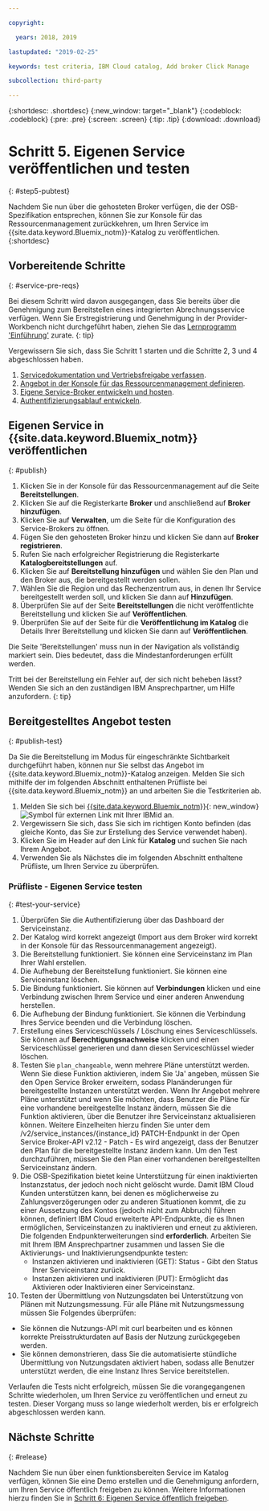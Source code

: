 ```yaml
---

copyright:

  years: 2018, 2019 

lastupdated: "2019-02-25"

keywords: test criteria, IBM Cloud catalog, Add broker Click Manage

subcollection: third-party

---
```


{:shortdesc: .shortdesc}
{:new_window: target="_blank"}
{:codeblock: .codeblock}
{:pre: .pre}
{:screen: .screen}
{:tip: .tip}
{:download: .download}

# Schritt 5. Eigenen Service veröffentlichen und testen
{: #step5-pubtest}

Nachdem Sie nun über die gehosteten Broker verfügen, die der OSB-Spezifikation entsprechen, können Sie zur Konsole für das Ressourcenmanagement zurückkehren, um Ihren Service im {{site.data.keyword.Bluemix_notm}}-Katalog zu veröffentlichen. 
{:shortdesc}

## Vorbereitende Schritte
{: #service-pre-reqs}

Bei diesem Schritt wird davon ausgegangen, dass Sie bereits über die Genehmigung zum Bereitstellen eines integrierten Abrechnungsservice verfügen. Wenn Sie Erstregistrierung und Genehmigung in der Provider-Workbench nicht durchgeführt haben, ziehen Sie das [Lernprogramm 'Einführung'](/docs/third-party/index.md?topic=third-party-get-started#get-started) zurate.
{: tip}

Vergewissern Sie sich, dass Sie Schritt 1 starten und die Schritte 2, 3 und 4 abgeschlossen haben.
1. [Servicedokumentation und Vertriebsfreigabe verfassen](/docs/third-party?topic=third-party-content-tasks#content-tasks).
2. [Angebot in der Konsole für das Ressourcenmanagement definieren](/docs/third-party?topic=third-party-step2-define#step2-define).
3. [Eigene Service-Broker entwickeln und hosten](/docs/third-party?topic=third-party-step3-osb#step3-osb).
3. [Authentifizierungsablauf entwickeln](/docs/third-party?topic=third-party-step4-iam#step4-iam).

## Eigenen Service in {{site.data.keyword.Bluemix_notm}} veröffentlichen
{: #publish}

1. Klicken Sie in der Konsole für das Ressourcenmanagement auf die Seite **Bereitstellungen**.
2. Klicken Sie auf die Registerkarte **Broker** und anschließend auf **Broker hinzufügen**.
3. Klicken Sie auf **Verwalten**, um die Seite für die Konfiguration des Service-Brokers zu öffnen.
4. Fügen Sie den gehosteten Broker hinzu und klicken Sie dann auf **Broker registrieren**.
5. Rufen Sie nach erfolgreicher Registrierung die Registerkarte **Katalogbereitstellungen** auf.
6. Klicken Sie auf **Bereitstellung hinzufügen** und wählen Sie den Plan und den Broker aus, die bereitgestellt werden sollen.
7. Wählen Sie die Region und das Rechenzentrum aus, in denen Ihr Service bereitgestellt werden soll, und klicken Sie dann auf **Hinzufügen**.
8. Überprüfen Sie auf der Seite **Bereitstellungen** die nicht veröffentlichte Bereitstellung und klicken Sie auf **Veröffentlichen**.
9. Überprüfen Sie auf der Seite für die **Veröffentlichung im Katalog** die Details Ihrer Bereitstellung und klicken Sie dann auf **Veröffentlichen**.

Die Seite 'Bereitstellungen' muss nun in der Navigation als vollständig markiert sein. Dies bedeutet, dass die Mindestanforderungen erfüllt werden.

Tritt bei der Bereitstellung ein Fehler auf, der sich nicht beheben lässt? Wenden Sie sich an den zuständigen IBM Ansprechpartner, um Hilfe anzufordern.
{: tip}

## Bereitgestelltes Angebot testen 
{: #publish-test}

Da Sie die Bereitstellung im Modus für eingeschränkte Sichtbarkeit durchgeführt haben, können nur Sie selbst das Angebot im {{site.data.keyword.Bluemix_notm}}-Katalog anzeigen. Melden Sie sich mithilfe der im folgenden Abschnitt enthaltenen Prüfliste bei {{site.data.keyword.Bluemix_notm}} an und arbeiten Sie die Testkriterien ab.

1. Melden Sie sich bei [{{site.data.keyword.Bluemix_notm}}](https://cloud.ibm.com){: new_window} ![Symbol für externen Link](../icons/launch-glyph.svg "Symbol für externen Link") mit Ihrer IBMid an.
2. Vergewissern Sie sich, dass Sie sich im richtigen Konto befinden (das gleiche Konto, das Sie zur Erstellung des Service verwendet haben).
3. Klicken Sie im Header auf den Link für **Katalog** und suchen Sie nach Ihrem Angebot.
4. Verwenden Sie als Nächstes die im folgenden Abschnitt enthaltene Prüfliste, um Ihren Service zu überprüfen.

### Prüfliste - Eigenen Service testen
{: #test-your-service}

1. Überprüfen Sie die Authentifizierung über das Dashboard der Serviceinstanz.
2. Der Katalog wird korrekt angezeigt (Import aus dem Broker wird korrekt in der Konsole für das Ressourcenmanagement angezeigt).
3. Die Bereitstellung funktioniert. Sie können eine Serviceinstanz im Plan Ihrer Wahl erstellen.
4. Die Aufhebung der Bereitstellung funktioniert. Sie können eine Serviceinstanz löschen.
5. Die Bindung funktioniert. Sie können auf **Verbindungen** klicken und eine Verbindung zwischen Ihrem Service und einer anderen Anwendung herstellen.
6. Die Aufhebung der Bindung funktioniert. Sie können die Verbindung Ihres Service beenden und die Verbindung löschen.
7. Erstellung eines Serviceschlüssels / Löschung eines Serviceschlüssels. Sie können auf **Berechtigungsnachweise** klicken und einen Serviceschlüssel generieren und dann diesen Serviceschlüssel wieder löschen.
8. Testen Sie `plan_changeable`, wenn mehrere Pläne unterstützt werden. Wenn Sie diese Funktion aktivieren, indem Sie 'Ja' angeben, müssen Sie den Open Service Broker erweitern, sodass Planänderungen für bereitgestellte Instanzen unterstützt werden. Wenn Ihr Angebot mehrere Pläne unterstützt und wenn Sie möchten, dass Benutzer die Pläne für eine vorhandene bereitgestellte Instanz ändern, müssen Sie die Funktion aktivieren, über die Benutzer ihre Serviceinstanz aktualisieren können. Weitere Einzelheiten hierzu finden Sie unter dem /v2/service_instances/{instance_id} PATCH-Endpunkt in der Open Service Broker-API v2.12  - Patch - Es wird angezeigt, dass der Benutzer den Plan für die bereitgestellte Instanz ändern kann. Um den Test durchzuführen, müssen Sie den Plan einer vorhandenen bereitgestellten Serviceinstanz ändern.
9. Die OSB-Spezifikation bietet keine Unterstützung für einen inaktivierten Instanzstatus, der jedoch noch nicht gelöscht wurde. Damit IBM Cloud Kunden unterstützen kann, bei denen es möglicherweise zu Zahlungsverzögerungen oder zu anderen Situationen kommt, die zu einer Aussetzung des Kontos (jedoch nicht zum Abbruch) führen können, definiert IBM Cloud erweiterte API-Endpunkte, die es Ihnen ermöglichen, Serviceinstanzen zu inaktivieren und erneut zu aktivieren. Die folgenden Endpunkterweiterungen sind **erforderlich**. Arbeiten Sie mit Ihrem IBM Ansprechpartner zusammen und lassen Sie die Aktivierungs- und Inaktivierungsendpunkte testen:
   - Instanzen aktivieren und inaktivieren (GET): Status - Gibt den Status Ihrer Serviceinstanz zurück.
   - Instanzen aktivieren und inaktivieren (PUT): Ermöglicht das Aktivieren oder Inaktivieren einer Serviceinstanz.
10. Testen der Übermittlung von Nutzungsdaten bei Unterstützung von Plänen mit Nutzungsmessung. Für alle Pläne mit Nutzungsmessung müssen Sie Folgendes überprüfen:
   - Sie können die Nutzungs-API mit curl bearbeiten und es können korrekte Preisstrukturdaten auf Basis der Nutzung zurückgegeben werden.
   - Sie können demonstrieren, dass Sie die automatisierte stündliche Übermittlung von Nutzungsdaten aktiviert haben, sodass alle Benutzer unterstützt werden, die eine Instanz Ihres Service bereitstellen.

Verlaufen die Tests nicht erfolgreich, müssen Sie die vorangegangenen Schritte wiederholen, um Ihren Service zu veröffentlichen und erneut zu testen. Dieser Vorgang muss so lange wiederholt werden, bis er erfolgreich abgeschlossen werden kann.


## Nächste Schritte
{: #release}

Nachdem Sie nun über einen funktionsbereiten Service im Katalog verfügen, können Sie eine Demo erstellen und die Genehmigung anfordern, um Ihren Service öffentlich freigeben zu können. Weitere Informationen hierzu finden Sie in [Schritt 6: Eigenen Service öffentlich freigeben](/docs/third-party?topic=third-party-public-releasing#public-releasing).
